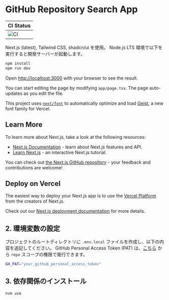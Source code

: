 # GitHub Repository Search App

| CI Status                                                                                         |
| :------------------------------------------------------------------------------------------------ |
| ![CI](https://github.com/yasudakeisuke/github_repo_search_app/actions/workflows/ci.yml/badge.svg) |

Next.js (latest), Tailwind CSS, shadcn/ui を使用。
Node.js LTS 環境で以下を実行すると開発サーバーが起動します。

```bash
npm install
npm run dev
```

Open [http://localhost:3000](http://localhost:3000) with your browser to see the result.

You can start editing the page by modifying `app/page.tsx`. The page auto-updates as you edit the file.

This project uses [`next/font`](https://nextjs.org/docs/app/building-your-application/optimizing/fonts) to automatically optimize and load [Geist](https://vercel.com/font), a new font family for Vercel.

## Learn More

To learn more about Next.js, take a look at the following resources:

- [Next.js Documentation](https://nextjs.org/docs) - learn about Next.js features and API.
- [Learn Next.js](https://nextjs.org/learn) - an interactive Next.js tutorial.

You can check out [the Next.js GitHub repository](https://github.com/vercel/next.js) - your feedback and contributions are welcome!

## Deploy on Vercel

The easiest way to deploy your Next.js app is to use the [Vercel Platform](https://vercel.com/new?utm_medium=default-template&filter=next.js&utm_source=create-next-app&utm_campaign=create-next-app-readme) from the creators of Next.js.

Check out our [Next.js deployment documentation](https://nextjs.org/docs/app/building-your-application/deploying) for more details.

## 2. 環境変数の設定

プロジェクトのルートディレクトリに `.env.local` ファイルを作成し、以下の内容を追記してください。
GitHub Personal Access Token (PAT) は、[こちら](https://github.com/settings/tokens) から `repo` スコープの権限で発行できます。

```bash
GH_PAT="your_github_personal_access_token"
```

## 3. 依存関係のインストール

```bash
nvm use
```
